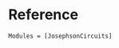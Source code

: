 # Reference

```@autodocs
Modules = [JosephsonCircuits]
```

<!-- Auto-update: 2025-10-06T14:49:23.958505 -->

<!-- Auto-update: 2025-10-12T21:52:33.146755 -->

<!-- Auto-update: 2025-10-14T05:19:44.288625 -->
